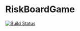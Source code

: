 # RiskBoardGame

[![Build Status](https://travis-ci.com/vivian-v/RiskBoardGame.svg?branch=master)](https://travis-ci.com/vivian-v/RiskBoardGame)
